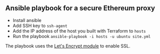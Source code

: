 ## Ansible playbook for a secure Ethereum proxy

* Install ansible
* Add SSH key to `ssh-agent`
* Add the IP address of the host you built with Terraform to `hosts`
* Run the playbook `ansible-playbook -i hosts -u ubuntu site.yml`

The playbook uses the [Let's Encrypt module](https://docs.ansible.com/ansible/2.4/letsencrypt_module.html) to enable SSL.